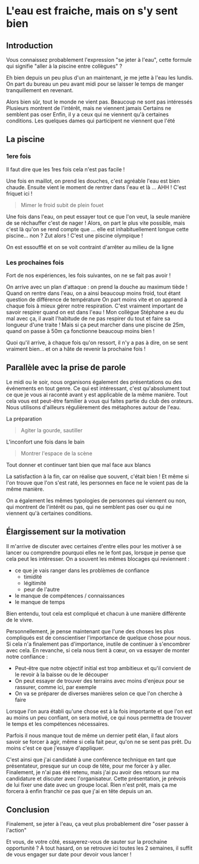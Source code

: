 # L'eau est fraiche, mais on s'y sent bien

## Introduction

Vous connaissez probablement l'expression "se jeter à l'eau", cette formule qui signifie "aller à la piscine entre collègues" ?

Eh bien depuis un peu plus d'un an maintenant, je me jette à l'eau les lundis. On part du bureau un peu avant midi pour se laisser le temps de manger tranquillement en revenant.

Alors bien sûr, tout le monde ne vient pas.
Beaucoup ne sont pas intéressés
Plusieurs montrent de l'intérêt, mais ne viennent jamais
Certains ne semblent pas oser
Enfin, il y a ceux qui ne viennent qu'à certaines conditions. Les quelques dames qui participent ne viennent que l'été

## La piscine

### 1ere fois

Il faut dire que les 1res fois cela n'est pas facile !

Une fois en maillot, on prend les douches, c'est agréable l'eau est bien chaude.
Ensuite vient le moment de rentrer dans l'eau et là ...
AHH ! C'est friquet ici !
> Mimer le froid subit de plein fouet

Une fois dans l'eau, on peut essayer tout ce que l'on veut, la seule manière de se réchauffer c'est de nager !
Alors, on part le plus vite possible, mais c'est là qu'on se rend compte que ... elle est inhabituellement longue cette piscine... non ?
Zut alors ! C'est une piscine olympique !

On est essoufflé et on se voit contraint d'arrêter au milieu de la ligne

### Les prochaines fois

Fort de nos expériences, les fois suivantes, on ne se fait pas avoir !

On arrive avec un plan d'attaque :
on prend la douche au maximum tiède !
Quand on rentre dans l'eau, on a ainsi beaucoup moins froid, tout étant question de différence de température
On part moins vite et on apprend à chaque fois à mieux gérer notre respiration. C'est vraiment important de savoir respirer quand on est dans l'eau !
Mon collègue Stéphane a eu du mal avec ça, il avait l'habitude de ne pas respirer du tout et faire sa longueur d'une traite ! Mais si ça peut marcher dans une piscine de 25m, quand on passe à 50m ça fonctionne beaucoup moins bien !

Quoi qu'il arrive, à chaque fois qu'on ressort, il n'y a pas à dire, on se sent vraiment bien... et on a hâte de revenir la prochaine fois !

## Parallèle avec la prise de parole

Le midi ou le soir, nous organisons également des présentations ou des événements en tout genre.
Ce qui est intéressant, c'est qu'absolument tout ce que je vous ai raconté avant y est applicable de la même manière.
Tout cela vous est peut-être familier à vous qui faites partie du club des orateurs. Nous utilisons d'ailleurs régulièrement des métaphores autour de l'eau.

La préparation
> Agiter la gourde, sautiller

L'inconfort une fois dans le bain
> Montrer l'espace de la scène

Tout donner et continuer tant bien que mal face aux blancs

La satisfaction à la fin, car on réalise que souvent, c'était bien !
Et même si l'on trouve que l'on s'est raté, les personnes en face ne le voient pas de la même manière.

On a également les mêmes typologies de personnes qui viennent ou non, qui montrent de l'intérêt ou pas, qui ne semblent pas oser ou qui ne viennent qu'à certaines conditions.

## Élargissement sur la motivation

Il m'arrive de discuter avec certaines d'entre elles pour les motiver à se lancer ou comprendre pourquoi elles ne le font pas, lorsque je pense que cela peut les intéresser.
On a souvent les mêmes blocages qui reviennent :

- ce que je vais ranger dans les problèmes de confiance
  - timidité
  - légitimité
  - peur de l'autre
- le manque de compétences / connaissances
- le manque de temps

Bien entendu, tout cela est compliqué et chacun à une manière différente de le vivre.

Personnellement, je pense maintenant que l'une des choses les plus compliqués est de conscientiser l'importance de quelque chose pour nous.
Si cela n'a finalement pas d'importance, inutile de continuer à s'encombrer avec cela.
En revanche, si cela nous tient à cœur, on va essayer de monter notre confiance :
- Peut-être que notre objectif initial est trop ambitieux et qu'il convient de le revoir à la baisse ou de le découper
- On peut essayer de trouver des terrains avec moins d'enjeux pour se rassurer, comme ici, par exemple
- On va se préparer de diverses manières selon ce que l'on cherche à faire

Lorsque l'on aura établi qu'une chose est à la fois importante et que l'on est au moins un peu confiant, on sera motivé, ce qui nous permettra de trouver le temps et les compétences nécessaires.

Parfois il nous manque tout de même un dernier petit élan, il faut alors savoir se forcer à agir, même si cela fait peur, qu'on ne se sent pas prêt.
Du moins c'est ce que j'essaye d'appliquer.

C'est ainsi que j'ai candidaté à une conférence technique en tant que présentateur, presque sur un coup de tête, pour me forcer à y aller.
Finalement, je n'ai pas été retenu, mais j'ai pu avoir des retours sur ma candidature et discuter avec l'organisateur.
Cette présentation, je prévois de lui fixer une date avec un groupe local. Rien n'est prêt, mais ça me forcera à enfin franchir ce pas que j'ai en tête depuis un an.

## Conclusion

Finalement, se jeter à l'eau, ça veut plus probablement dire "oser passer à l'action"

Et vous, de votre côté, essayerez-vous de sauter sur la prochaine opportunité ?
À tout hasard, on se retrouve ici toutes les 2 semaines, il suffit de vous engager sur date pour devoir vous lancer !

